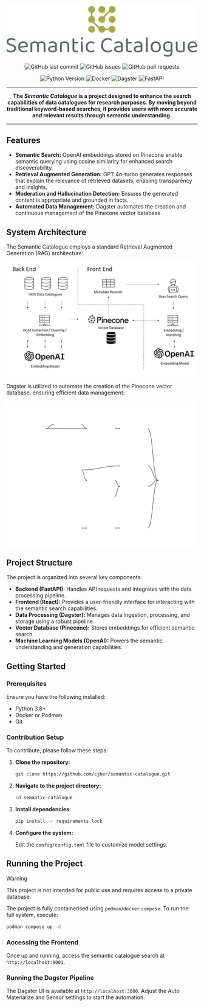 <div align="center">

![](./reports/figs/svg/logo-no-background.svg)

![GitHub last commit](https://img.shields.io/github/last-commit/cjber/semantic-catalogue?style=for-the-badge)
![GitHub issues](https://img.shields.io/github/issues/cjber/semantic-catalogue?style=for-the-badge)
![GitHub pull requests](https://img.shields.io/github/issues-pr/cjber/semantic-catalogue?style=for-the-badge)

![Python Version](https://img.shields.io/badge/Python-FFD43B?style=for-the-badge&logo=python&logoColor=blue)
![Docker](https://img.shields.io/badge/Docker-2CA5E0?style=for-the-badge&logo=docker&logoColor=white)
![Dagster](https://img.shields.io/badge/Dagster-654FF0?style=for-the-badge&logo=Dagster&logoColor=white)
![FastAPI](https://img.shields.io/badge/fastapi-109989?style=for-the-badge&logo=FASTAPI&logoColor=white)


---
**The _Semantic Catalogue_ is a project designed to enhance the search capabilities of data catalogues for research purposes. By moving beyond traditional keyword-based searches, it provides users with more accurate and relevant results through semantic understanding.**

---


</div>


## Features

- **Semantic Search:** OpenAI embeddings stored on Pinecone enable semantic querying using cosine similarity for enhanced search discoverability.
- **Retrieval Augmented Generation:** GPT 4o-turbo generates responses that explain the relevance of retrieved datasets, enabling transparency and insights.
- **Moderation and Hallucination Detection:** Ensures the generated content is appropriate and grounded in facts.
- **Automated Data Management:** Dagster automates the creation and continuous management of the Pinecone vector database.

## System Architecture

The Semantic Catalogue employs a standard Retrieval Augmented Generation (RAG) architecture:

![System Architecture](./reports/figs/system.png)

Dagster is utilized to automate the creation of the Pinecone vector database, ensuring efficient data management:

![Global Asset Lineage](./reports/figs/Global_Asset_Lineage.svg)

## Project Structure

The project is organized into several key components:

- **Backend (FastAPI):** Handles API requests and integrates with the data processing pipeline.
- **Frontend (React):** Provides a user-friendly interface for interacting with the semantic search capabilities.
- **Data Processing (Dagster):** Manages data ingestion, processing, and storage using a robust pipeline.
- **Vector Database (Pinecone):** Stores embeddings for efficient semantic search.
- **Machine Learning Models (OpenAI):** Powers the semantic understanding and generation capabilities.

## Getting Started

### Prerequisites

Ensure you have the following installed:

- Python 3.8+
- Docker or Podman
- Git

### Contribution Setup

To contribute, please follow these steps:

1. **Clone the repository:**

   ```bash
   git clone https://github.com/cjber/semantic-catalogue.git
   ```

2. **Navigate to the project directory:**

   ```bash
   cd semantic-catalogue
   ```

3. **Install dependencies:**

   ```bash
   pip install -r requirements.lock
   ```

4. **Configure the system:**

   Edit the `config/config.toml` file to customize model settings.

## Running the Project

> [!WARNING]
> This project is not intended for public use and requires access to a private database.

The project is fully containerised using `podman`/`docker` `compose`. To run the full system, execute:

```bash
podman compose up -d
```

### Accessing the Frontend

Once up and running, access the semantic catalogue search at `http://localhost:8001`.

### Running the Dagster Pipeline

The Dagster UI is available at `http://localhost:3000`. Adjust the Auto Materialize and Sensor settings to start the automation.

